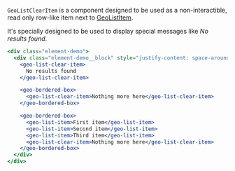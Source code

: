 `GeoListClearItem` is a component designed to be used as a non-interactible,
read only row-like item next to [GeoListItem](http://localhost:6060/#/Elements/GeoList?id=geolistitem).

It's specially designed to be used to display special messages like
*No results found*.

```jsx
<div class="element-demo">
  <div class="element-demo__block" style="justify-content: space-around;">
    <geo-list-clear-item>
      No results found
    </geo-list-clear-item>

    <geo-bordered-box>
      <geo-list-clear-item>Nothing more here</geo-list-clear-item>
    </geo-bordered-box>

    <geo-bordered-box>
      <geo-list-item>First item</geo-list-item>
      <geo-list-item>Second item</geo-list-item>
      <geo-list-item>Third item</geo-list-item>
      <geo-list-clear-item>Nothing more here</geo-list-clear-item>
    </geo-bordered-box>
  </div>
</div>
```
